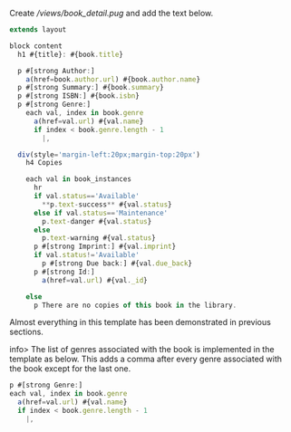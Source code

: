 Create */views/book_detail.pug* and add the text below.
    
```js    
extends layout

block content
  h1 #{title}: #{book.title}

  p #[strong Author:] 
    a(href=book.author.url) #{book.author.name}
  p #[strong Summary:] #{book.summary}
  p #[strong ISBN:] #{book.isbn}
  p #[strong Genre:] 
    each val, index in book.genre
      a(href=val.url) #{val.name}
      if index < book.genre.length - 1
        |, 

  div(style='margin-left:20px;margin-top:20px')
    h4 Copies

    each val in book_instances
      hr
      if val.status=='Available'
        **p.text-success** #{val.status}
      else if val.status=='Maintenance'
        p.text-danger #{val.status}
      else
        p.text-warning #{val.status} 
      p #[strong Imprint:] #{val.imprint}
      if val.status!='Available'
        p #[strong Due back:] #{val.due_back}
      p #[strong Id:] 
        a(href=val.url) #{val._id}

    else
      p There are no copies of this book in the library.
```

Almost everything in this template has been demonstrated in previous sections.

info> The list of genres associated with the book is implemented in the template as below. This adds a comma after every genre associated with the book except for the last one.
    
```js    
p #[strong Genre:]
each val, index in book.genre
  a(href=val.url) #{val.name}
  if index < book.genre.length - 1
    |, 
```
